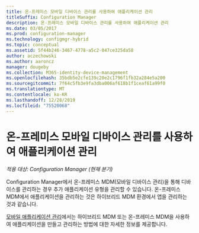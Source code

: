 ```yaml
---
title: 온-프레미스 모바일 디바이스 관리를 사용하여 애플리케이션 관리
titleSuffix: Configuration Manager
description: 온-프레미스 모바일 디바이스 관리를 사용하여 애플리케이션 관리
ms.date: 03/05/2017
ms.prod: configuration-manager
ms.technology: configmgr-hybrid
ms.topic: conceptual
ms.assetid: 5f44b246-3467-4778-a5c2-047ce325da58
author: aczechowski
ms.author: aaroncz
manager: dougeby
ms.collection: M365-identity-device-management
ms.openlocfilehash: 35bdb5e2cfe139c20e2c1796f1fb32a284e5a200
ms.sourcegitcommit: 7f64c5fb3e9fa3dba006af618b1f1ceaf61a99f0
ms.translationtype: MT
ms.contentlocale: ko-KR
ms.lasthandoff: 12/28/2019
ms.locfileid: "75520068"
---
```

# <a name="manage-applications-for-on-premises-mobile-device-management"></a>온-프레미스 모바일 디바이스 관리를 사용하여 애플리케이션 관리

*적용 대상: Configuration Manager (현재 분기)*

Configuration Manager에서 온-프레미스 MDM(모바일 디바이스 관리)을 통해 디바이스를 관리하는 경우 추가 애플리케이션 유형을 관리할 수 있습니다. 온-프레미스 MDM에서 애플리케이션을 관리하는 것은 하이브리드 MDM 환경에서 앱을 관리하는 것과 같습니다.

[모바일 애플리케이션 관리](management-tasks-applications.md)에서는 하이브리드 MDM 또는 온-프레미스 MDM을 사용하여 애플리케이션을 만들고 관리하는 방법에 대한 자세한 정보를 제공합니다.
